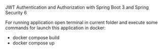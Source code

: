 JWT Authentication and Authorization with Spring Boot 3 and Spring Security 6

For running application open terminal in current folder and execute some commands for launch this application in docker:
- docker compose build
- docker compose up

